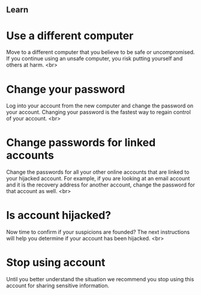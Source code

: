 
## Learn

# Use a different computer
Move to a different computer that you believe to be safe or uncompromised. If you continue using an unsafe computer, you risk putting yourself and others at harm.
&lt;br&gt;
# Change your password
Log into your account from the new computer and change the password on your account. Changing your password is the fastest way to regain control of your account.
&lt;br&gt;
# Change passwords for linked accounts
Change the passwords for all your other online accounts that are linked to your hijacked account. For example, if you are looking at an email account and it is the recovery address for another account, change the password for that account as well.
&lt;br&gt;
# Is account hijacked?
Now time to confirm if your suspicions are founded? The next instructions will help you determine if your account has been hijacked.
&lt;br&gt;
# Stop using account
Until you better understand the situation we recommend you stop using this account for sharing sensitive information.
